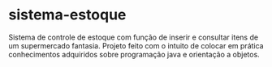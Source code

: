 # sistema-estoque
Sistema de controle de estoque com função de inserir e consultar itens de um supermercado fantasia.
Projeto feito com o intuito de colocar em prática conhecimentos adquiridos sobre programação java e orientação a objetos.
